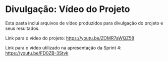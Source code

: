 # Divulgação: Vídeo do Projeto

Esta pasta inclui arquivos de vídeo produzidos para divulgação do projeto e seus resultados.

Link para o vídeo do projeto: https://youtu.be/ZOMR7aWQZ58

Link para o vídeo utilizado na apresentação da Sprint 4: https://youtu.be/FD0ZB-3Stvk